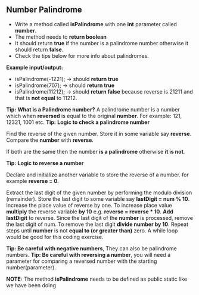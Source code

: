 ## Number Palindrome

- Write a method called **isPalindrome** with one **int** parameter called **number**.
- The method needs to **return boolean**
- It should return **true** if the number is a palindrome number otherwise it
  should return **false**.
- Check the tips below for more info about palindromes.

**Example input/output:**

- isPalindrome(-1221); -> should **return true**
- isPalindrome(707); -> should **return true**
- isPalindrome(11212); -> should **return false** because reverse is 21211 and
  that is **not equal** to 11212.

**Tip:** **What is a Palindrome number?** A palindrome number is a number
which when **reversed** is equal to the original **number**.
For example: 121, 12321, 1001 etc.
**Tip:** **Logic to check a palindrome number**

Find the reverse of the given number. Store it in some variable say **reverse**.
Compare the **number** with **reverse**.

If both are the same then the number **is a palindrome** otherwise **it is not**.

**Tip:** **Logic to reverse a number**

Declare and initialize another variable to store the reverse of a number.
for example **reverse = 0**.

Extract the last digit of the given number by performing the modulo division (remainder).
Store the last digit to some variable say **lastDigit = num % 10**.
Increase the place value of reverse by one.
To increase place value **multiply** the reverse variable **by 10** e.g.
**reverse = reverse \* 10**.
**Add lastDigit** to reverse.
Since the last digit of the **number** is processed, remove the last digit of num.
To remove the last digit **divide number by 10**.
Repeat steps until **number** is not **equal to (or greater than)** zero.
A while loop would be good for this coding exercise.

**Tip: Be careful with negative numbers**, They can also be palindrome numbers.
**Tip: Be careful with reversing a number**, you will need a parameter for
comparing a reversed number with the starting number(parameter).

**NOTE:** The method **isPalindrome** needs to be defined as public static like we have been doing
